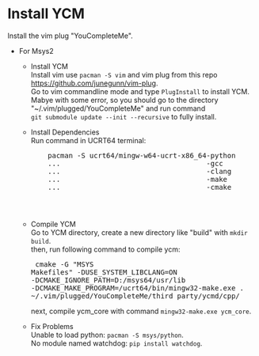 # Install YCM
Install the vim plug "YouCompleteMe".
*   For Msys2
    *   Install YCM  
            Install vim use ```pacman -S vim``` and vim plug from this repo https://github.com/junegunn/vim-plug.   
            Go to vim commandline mode and type ```PlugInstall``` to install YCM.  
            Mabye with some error, so you should go to the directory "~/.vim/plugged/YouCompleteMe" and run command  
            ```git submodule update --init --recursive``` to fully install.  
            
    *   Install Dependencies  
        Run command in UCRT64 terminal: 
        <pre>
            pacman -S ucrt64/mingw-w64-ucrt-x86_64-python
            ...                                   -gcc
            ...                                   -clang
            ...                                   -make
            ...                                   -cmake
        <pre>
            
    *   Compile YCM  
            Go to YCM directory, create a new directory like "build" with ```mkdir build```.  
            then, run following command to compile ycm:
            <pre>
                cmake -G "MSYS Makefiles" -DUSE_SYSTEM_LIBCLANG=ON -DCMAKE_IGNORE_PATH=D:/msys64/usr/lib 
                -DCMAKE_MAKE_PROGRAM=/ucrt64/bin/mingw32-make.exe . ~/.vim/plugged/YouCompleteMe/third_party/ycmd/cpp/
            </pre>
            next, compile ycm_core with command ```mingw32-make.exe ycm_core```.
            
    *   Fix Problems  
        Unable to load python: ```pacman -S msys/python```.  
        No module named watchdog: ```pip install watchdog```.  
